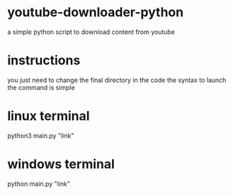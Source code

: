 # youtube-downloader-python
a simple python script to download content from youtube


# instructions
you just need to change the final directory in the code 
the syntax to launch the command is simple 

# linux terminal
python3 main.py "link"
# windows terminal
python main.py "link"
